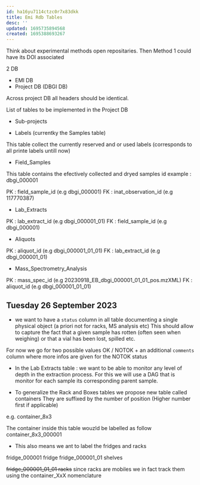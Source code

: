 ```yaml
---
id: ha16yu7114ctzc0r7x83dkk
title: Emi Rdb Tables
desc: ''
updated: 1695735894568
created: 1695388693267
---
```





Think about experimental methods open repositaries.
Then Method 1 could have its DOI associated

2 DB 

- EMI DB
- Project DB (DBGI DB)

Across project DB all headers should be identical.


List of tables to be implemented in the Project DB

- Sub-projects 

- Labels (currentky the Samples table)

This table collect the currently reserved and or used labels (corresponds to all printe labels untill now)

- Field_Samples

This table contains the efectively collected and dryed samples
id example : dbgi_000001

PK : field_sample_id (e.g dbgi_000001)
FK : inat_observation_id (e.g 117770387)

- Lab_Extracts

PK : lab_extract_id (e.g dbgi_000001_01)
FK : field_sample_id (e.g dbgi_000001)


- Aliquots 

PK : aliquot_id (e.g dbgi_000001_01_01)
FK : lab_extract_id (e.g dbgi_000001_01)


- Mass_Spectrometry_Analysis 

PK : mass_spec_id (e.g 20230918_EB_dbgi_000001_01_01_pos.mzXML)
FK : aliquot_id (e.g dbgi_000001_01_01)



## Tuesday 26 September 2023

- we want to have a `status` column in all table documenting a single physical object (a priori not for racks, MS analysis etc)
This should allow to capture the fact that a given sample has rotten (often seen when weighing) or that a vial has been lost, spilled etc. 

For now we go for two possible values OK / NOTOK  + an additional `comments` column where more infos are given for the NOTOK status

- In the Lab Extracts table : we want to be able to monitor any level of depth in the extraction process. For this we will use a DAG  that is monitor for each sample its corresponding parent sample.

- To generalize the Rack and Boxes tables we propose new table called containers
They are suffixed by the number of position (Higher number first if applicable)

e.g. container_8x3

The container inside this table wouzld be labelled as follow container_8x3_000001


- This also means we ant to label the fridges and racks 

fridge_000001 fridge 
fridge_000001_01 shelves

~~fridge_000001_01_01 racks~~ since racks are mobiles we in fact track them using the container_XxX nomenclature